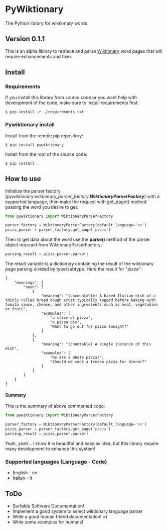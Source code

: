 # PyWiktionary

The Python library for wiktionary words

## Version 0.1.1

This is an alpha library to retrieve and parse [Wiktionary](https://wiktionary.org) word pages that will require enhancements and fixes


## Install

### Requirements

If you install this library from source code or you want help with development of the code, make sure to install requirements first:
```
$ pip install -r ./requirements.txt
```

### Pywiktionary install

Install from the remote pip repository:
```
$ pip install pywiktionary
```

Install from the root of the source code:
```
$ pip install .
```


## How to use

Initialize the parser factory (_pywiktionary.wiktionary_parser_factory.**WiktionaryParserFactory**_) with a supported language, then make the request with get_page() method passing the word you desire to get.
```python
from pywiktionary import WiktionaryParserFactory

parser_factory = WiktionaryParserFactory(default_language='en')
pizza_parser = parser_factory.get_page('pizza')
```

Then to get data about the word use the **parse()** method of the parser object returned from WiktionaryParserFactory:
```python
parsing_result = pizza_parser.parse()
```

The result variable is a dictionary containing the result of the wiktionary page parsing divided by type/subtype. Here the result for "pizza":
```
{
    "meanings": {
        "noun": [
            {
                "meaning": "(uncountable) A baked Italian dish of a thinly rolled bread dough crust typically topped before baking with tomato sauce, cheese, and other ingredients such as meat, vegetables or fruit",
                "examples": [
                    "a slice of pizza",
                    "a pizza pie",
                    "Want to go out for pizza tonight?"
                ]
            },
            {
                "meaning": "(countable) A single instance of this dish",
                "examples": [
                    "He ate a whole pizza!",
                    "Should we cook a frozen pizza for dinner?"
                ]
            }
        ]
    }
}
```

#### Summary

This is the summary of above commented code:
```python
from pywiktionary import WiktionaryParserFactory

parser_factory = WiktionaryParserFactory(default_language='en')
pizza_parser = parser_factory.get_page('pizza')
parsing_result = pizza_parser.parse()
```

Yeah, yeah... i know it is beautiful and easy as idea, but this library require many development to enhance this system!


### Supported languages (Language - Code)
 - English - en
 - Italian - it
 
## ToDo

 - Surfable Software Documentation!
 - Implement a good system to select wiktionary language parser
 - Write a good human friend documentation! =)
 - Write some examples for humans!